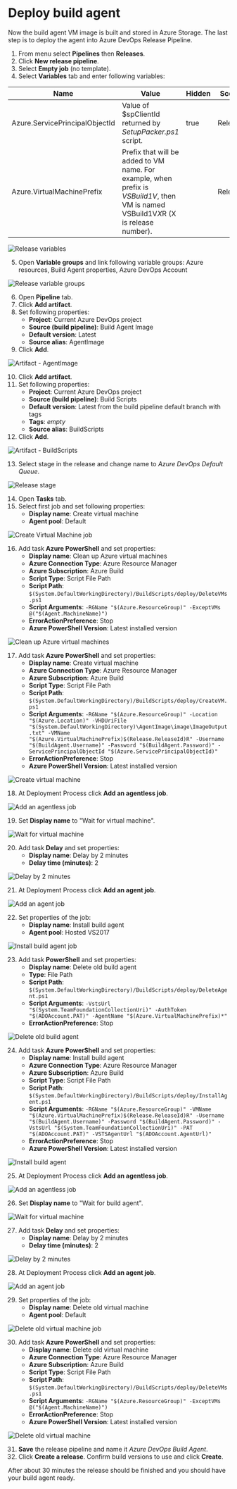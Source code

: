 # Deploy build agent
 
Now the build agent VM image is built and stored in Azure Storage. The last step is to deploy the agent into Azure DevOps Release Pipeline.

1. From menu select **Pipelines** then **Releases**.
2. Click **New release pipeline**.
3. Select **Empty job** (no template).
4. Select **Variables** tab and enter following variables:

| Name                           | Value                                                      | Hidden | Scope   |
|--------------------------------|------------------------------------------------------------|--------|---------|
| Azure.ServicePrincipalObjectId | Value of $spClientId returned by _SetupPacker.ps1_ script. | true   | Release |
| Azure.VirtualMachinePrefix     | Prefix that will be added to VM name. For example, when prefix is _VSBuild1V_, then VM is named VSBuild1V*X*R (X is release number). |        | Release |

![Release variables](images/Deploy_build_agent_Variables.png)

5. Open **Variable groups** and link following variable groups: Azure resources, Build Agent properties, Azure DevOps Account

![Release variable groups](images/Deploy_build_agent_Variable_groups.png)

6. Open **Pipeline** tab.
7. Click **Add artifact**.
8. Set following properties:
    - **Project**: Current Azure DevOps project
    - **Source (build pipeline)**: Build Agent Image
    - **Default version**: Latest
    - **Source alias**: AgentImage
9. Click **Add**.

![Artifact - AgentImage](images/Deploy_build_agent_Artifact_AgentImage.png)

10. Click **Add artifact**.
11. Set following properties:
    - **Project**: Current Azure DevOps project
    - **Source (build pipeline)**: Build Scripts
    - **Default version**: Latest from the build pipeline default branch with tags
    - **Tags**: _empty_
    - **Source alias**: BuildScripts
12. Click **Add**.

![Artifact - BuildScripts](images/Deploy_build_agent_Artifact_BuildScripts.png)

13. Select stage in the release and change name to _Azure DevOps Default Queue_.

![Release stage](images/Deploy_build_agent_Release_stage.png)

14. Open **Tasks** tab.
15. Select first job and set following properties:
    - **Display name**: Create virtual machine
    - **Agent pool**: Default

![Create Virtual Machine job](images/Deploy_build_agent_Create_virtual_machine_job.png)

16. Add task **Azure PowerShell** and set properties:
    - **Display name**: Clean up Azure virtual machines
    - **Azure Connection Type**: Azure Resource Manager
    - **Azure Subscription**: Azure Build
    - **Script Type**: Script File Path
    - **Script Path**: `$(System.DefaultWorkingDirectory)/BuildScripts/deploy/DeleteVMs.ps1`
    - **Script Arguments**: `-RGName "$(Azure.ResourceGroup)" -ExceptVMs @("$(Agent.MachineName)")`
    - **ErrorActionPreference**: Stop
    - **Azure PowerShell Version**: Latest installed version

![Clean up Azure virtual machines](images/Deploy_build_agent_Clean_up_Azure_virtual_machines.png)

17. Add task **Azure PowerShell** and set properties:
    - **Display name**: Create virtual machine
    - **Azure Connection Type**: Azure Resource Manager
    - **Azure Subscription**: Azure Build
    - **Script Type**: Script File Path
    - **Script Path**: `$(System.DefaultWorkingDirectory)/BuildScripts/deploy/CreateVM.ps1`
    - **Script Arguments**: `-RGName "$(Azure.ResourceGroup)" -Location "$(Azure.Location)" -VHDUriFile "$(System.DefaultWorkingDirectory)\AgentImage\image\ImageOutput.txt" -VMName "$(Azure.VirtualMachinePrefix)$(Release.ReleaseId)R" -Username "$(BuildAgent.Username)" -Password "$(BuildAgent.Password)" -ServicePrincipalObjectId "$(Azure.ServicePrincipalObjectId)"`
    - **ErrorActionPreference**: Stop
    - **Azure PowerShell Version**: Latest installed version

![Create virtual machine](images/Deploy_build_agent_Create_virtual_machine.png)

18. At Deployment Process click **Add an agentless job**.

![Add an agentless job](images/Deploy_build_agent_Add_an_agentless_job.png)

19. Set **Display name** to "Wait for virtual machine".

![Wait for virtual machine](images/Deploy_build_agent_Wait_for_virtual_machine.png)

20. Add task **Delay** and set properties:
    - **Display name**: Delay by 2 minutes
    - **Delay time (minutes)**: 2

![Delay by 2 minutes](images/Deploy_build_agent_Delay_by_2_minutes.png)

21. At Deployment Process click **Add an agent job**.

![Add an agent job](images/Deploy_build_agent_Add_an_agent_job.png)

22. Set properties of the job:
    - **Display name**: Install build agent
    - **Agent pool**: Hosted VS2017

![Install build agent job](images/Deploy_build_agent_Install_build_agent_job.png)

23. Add task **PowerShell** and set properties:
    - **Display name**: Delete old build agent
    - **Type**: File Path
    - **Script Path**: `$(System.DefaultWorkingDirectory)/BuildScripts/deploy/DeleteAgent.ps1`
    - **Script Arguments**: `-VstsUrl "$(System.TeamFoundationCollectionUri)" -AuthToken "$(ADOAccount.PAT)" -AgentName "$(Azure.VirtualMachinePrefix)*"`
    - **ErrorActionPreference**: Stop

![Delete old build agent](images/Deploy_build_agent_Delete_old_build_agent.png)

24. Add task **Azure PowerShell** and set properties:
    - **Display name**: Install build agent
    - **Azure Connection Type**: Azure Resource Manager
    - **Azure Subscription**: Azure Build
    - **Script Type**: Script File Path
    - **Script Path**: `$(System.DefaultWorkingDirectory)/BuildScripts/deploy/InstallAgent.ps1`
    - **Script Arguments**: `-RGName "$(Azure.ResourceGroup)" -VMName "$(Azure.VirtualMachinePrefix)$(Release.ReleaseId)R" -Username "$(BuildAgent.Username)" -Password "$(BuildAgent.Password)" -VstsUrl "$(System.TeamFoundationCollectionUri)" -PAT "$(ADOAccount.PAT)" -VSTSAgentUrl "$(ADOAccount.AgentUrl)"`
    - **ErrorActionPreference**: Stop
    - **Azure PowerShell Version**: Latest installed version

![Install build agent](images/Deploy_build_agent_Install_build_agent.png)

25. At Deployment Process click **Add an agentless job**.

![Add an agentless job](images/Deploy_build_agent_Add_an_agentless_job.png)

26. Set **Display name** to "Wait for build agent".

![Wait for virtual machine](images/Deploy_build_agent_Wait_for_virtual_machine.png)

27. Add task **Delay** and set properties:
    - **Display name**: Delay by 2 minutes
    - **Delay time (minutes)**: 2

![Delay by 2 minutes](images/Deploy_build_agent_Delay_by_2_minutes.png)

28. At Deployment Process click **Add an agent job**.

![Add an agent job](images/Deploy_build_agent_Add_an_agent_job.png)

29. Set properties of the job:
    - **Display name**: Delete old virtual machine
    - **Agent pool**: Default

![Delete old virtual machine job](images/Deploy_build_agent_Delete_old_virtual_machine_job.png)

30. Add task **Azure PowerShell** and set properties:
    - **Display name**: Delete old virtual machine
    - **Azure Connection Type**: Azure Resource Manager
    - **Azure Subscription**: Azure Build
    - **Script Type**: Script File Path
    - **Script Path**: `$(System.DefaultWorkingDirectory)/BuildScripts/deploy/DeleteVMs.ps1`
    - **Script Arguments**: `-RGName "$(Azure.ResourceGroup)" -ExceptVMs @("$(Agent.MachineName)")`
    - **ErrorActionPreference**: Stop
    - **Azure PowerShell Version**: Latest installed version

![Delete old virtual machine](images/Deploy_build_agent_Delete_old_virtual_machine.png)

31. **Save** the release pipeline and name it _Azure DevOps Build Agent_.
32. Click **Create a release**. Confirm build versions to use and click **Create**.

After about 30 minutes the release should be finished and you should have your build agent ready.
